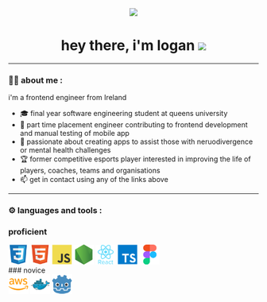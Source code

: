 <div id="header" align="center">
    <img src="https://media.giphy.com/media/v1.Y2lkPTc5MGI3NjExbDZ1bW1janR2cGhnMnZvOXZsM2VncTlpNWcyNTBsaGNkamJwNm9pbSZlcD12MV9pbnRlcm5hbF9naWZfYnlfaWQmY3Q9Zw/3oKIPnAiaMCws8nOsE/giphy.gif" width="200">
    <h1>
    hey there, i'm logan
    <img src="https://media.giphy.com/media/hvRJCLFzcasrR4ia7z/giphy.gif" width="30px"/>
    </h1>
</div>

---
### :technologist: about me :
i'm a frontend engineer from Ireland
- :mortar_board: final year software engineering student at queens university
- :briefcase: part time placement engineer contributing to frontend development and manual testing of mobile app
- :brain: passionate about creating apps to assist those with neruodivergence or mental health challenges
- :trophy: former competitive esports player interested in improving the life of players, coaches, teams and organisations
- :mailbox: get in contact using any of the links above

---
### :gear: languages and tools :
### proficient
<div>
<img src="https://github.com/devicons/devicon/blob/master/icons/css3/css3-original.svg" title="css" alt="css" width="40" height="40"/>
<img src="https://github.com/devicons/devicon/blob/master/icons/html5/html5-original.svg" title="html" alt="html" width="40" height="40"/>
<img src="https://github.com/devicons/devicon/blob/master/icons/javascript/javascript-original.svg" title="javascript" alt="javascript" width="40" height="40"/>
<img src="https://github.com/devicons/devicon/blob/master/icons/nodejs/nodejs-original.svg" title="node js" alt="node js" width="40" height="40"/>
<img src="https://github.com/devicons/devicon/blob/master/icons/react/react-original-wordmark.svg" title="react" alt="react" width="40" height="40"/>
<img src="https://github.com/devicons/devicon/blob/master/icons/typescript/typescript-original.svg" title="typescript" alt="typescript" width="40" height="40"/>
<img src="https://github.com/devicons/devicon/blob/master/icons/figma/figma-original.svg" title="figma" alt="figma" width="40" height="40"/>
</div>
### novice
<div>
<img src="https://github.com/devicons/devicon/blob/master/icons/amazonwebservices/amazonwebservices-plain-wordmark.svg" title="aws" alt="aws" width="40" height="40"/>
<img src="https://github.com/devicons/devicon/blob/master/icons/docker/docker-original.svg" title="docker" alt="docker" width="40" height="40"/>
<img src="https://github.com/devicons/devicon/blob/master/icons/godot/godot-original.svg" title="godot" alt="godot" width="40" height="40"/>
</div>
